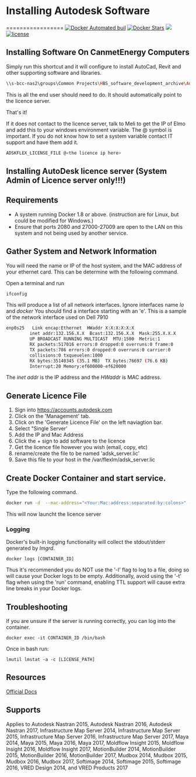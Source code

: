 # Installing Autodesk Software
=================
[![Docker Automated buil](https://img.shields.io/docker/automated/haysclark/adlmflexnetserver.svg?maxAge=2592000)](https://hub.docker.com/r/haysclark/adlmflexnetserver/builds/) [![Docker Stars](https://img.shields.io/docker/stars/haysclark/adlmflexnetserver.svg?maxAge=2592000)](https://hub.docker.com/r/haysclark/adlmflexnetserver/) [![](https://img.shields.io/docker/pulls/haysclark/adlmflexnetserver.svg)](https://hub.docker.com/r/haysclark/adlmflexnetserver 'DockerHub') [![license](https://img.shields.io/github/license/mashape/apistatus.svg)]()
## Installing Software On CanmetEnergy Computers
Simply run this shortcut and it will configure to install AutoCad, Revit and other supporting software and libraries.
```sh
\\s-bcc-nas2\groups\Common Projects\HBS_software_development_archive\Autodesk\NRCan-CanmetENERGY
```
This is all the end user should need to do. It should automatically point to the licence server.  

That's it!

If it does not contact to the licence server, talk to Meli to get the IP of Elmo and add this to your windows environment variable. The @ symbol is important.  If you do not know how to set a system variable contact IT support and have them add it. 
```sh
ADSKFLEX_LICENSE_FILE @<the licence ip here>
```

## Installing AutoDesk licence server (System Admin of Licence server only!!!) 
## Requirements
* A system running Docker 1.8 or above. (instruction are for Linux, but could be modified for Windows.)
* Ensure that ports 2080 and 27000-27009 are open to the LAN on this system and not being used by another service.

## Gather System and Network Information
You will need the name or IP of the host system, and the MAC address of your ethernet card. This can be determine with the following command. 

 Open a terminal and run 
 ```sh
 ifconfig
 ```
 
 This will produce a list of all network interfaces. Ignore interfaces name *lo* and *docker* You should find a interface starting with an 'e'. This is a sample of the network interface used on Dell 7910
 ```sh
 enp0s25   Link encap:Ethernet  HWaddr X:X:X:X:X:X  
          inet addr:132.156.X.X  Bcast:132.156.X.X  Mask:255.X.X.X
          UP BROADCAST RUNNING MULTICAST  MTU:1500  Metric:1
          RX packets:517016 errors:0 dropped:0 overruns:0 frame:0
          TX packets:786 errors:0 dropped:0 overruns:0 carrier:0
          collisions:0 txqueuelen:1000 
          RX bytes:35140345 (35.1 MB)  TX bytes:76697 (76.6 KB)
          Interrupt:20 Memory:ef600000-ef620000 
 ```
 The *inet addr* is the IP address and the *HWaddr* is MAC address.
 ## Generate Licence File
 1. Sign into https://accounts.autodesk.com
 2. Click on the 'Management' tab. 
 3. Click on the 'Generate Licence File' on the left naviagtion bar.
 4. Select "Single Server'
 5. Add the IP and Mac Address 
 6. Click the + sign to add software to the licence
 7. Get the licence file however you wish (email, copy, etc) 
 8. rename/create the file to be named 'adsk_server.lic'
 9. Save this file to your host in the /var/flexlm/adsk_server.lic
 
## Create Docker Container and start service. 
Type the following command. 
```sh
docker run -d  --mac-address="<Your:Mac:address:separated:by:colons>" -h <Your IP Address> -v /var/flexlm/adsk_server.lic:/usr/local/flexlm/licenses/license.dat:ro -p 2080:2080 -p 27000-27009:27000-27009 --restart=always canmet/docker-adlmflexnetserver
```
This will now launcht the licence server 


### Logging

Docker's built-in logging functionality will collect the stdout/stderr generated by _lmgrd_. 

    docker logs [CONTAINER_ID]

Thus it's recommended you do NOT use the '-l' flag to log to a file, doing so will cause your Docker logs to be empty.  Additionally, avoid using the '-t' flag when using the 'run' command, enabling TTL support will cause extra line breaks in your Docker logs.

Troubleshooting
---------------

If you are unsure if the server is running correctly, you can log into the container.

    docker exec -it CONTAINER_ID /bin/bash

Once in bash run: 

    lmutil lmstat -a -c [LICENSE_PATH]

Resources
---------
[Official Docs](https://knowledge.autodesk.com/support/maya/downloads/caas/downloads/content/autodesk-network-license-manager-for-linux.html?v=2014)

Supports
--------
Applies to Autodesk Nastran 2015, Autodesk Nastran 2016, Autodesk Nastran 2017, Infrastructure Map Server 2014, Infrastructure Map Server 2015, Infrastructure Map Server 2016, Infrastructure Map Server 2017, Maya 2014, Maya 2015, Maya 2016, Maya 2017, Moldflow Insight 2015, Moldflow Insight 2016, Moldflow Insight 2017, MotionBuilder 2014, MotionBuilder 2015, MotionBuilder 2016, MotionBuilder 2017, Mudbox 2014, Mudbox 2015, Mudbox 2016, Mudbox 2017, Softimage 2014, Softimage 2015, Softimage 2016, VRED Design 2014, and VRED Products 2017
